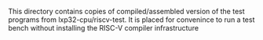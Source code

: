 This directory contains copies of compiled/assembled version of the test programs from lxp32-cpu/riscv-test. 
It is placed for convenince to run a test bench without installing the RISC-V compiler infrastructure
